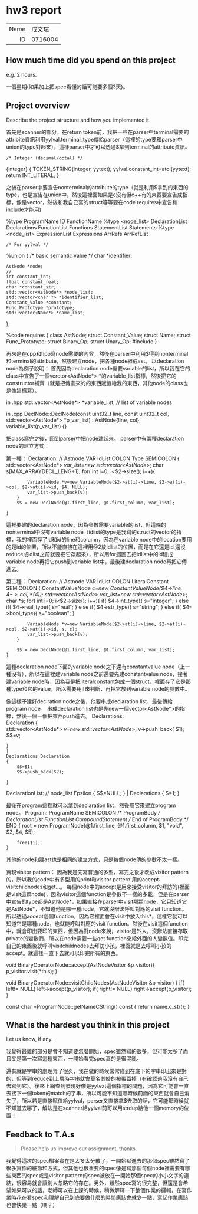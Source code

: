 # hw3 report

|||
|-:|:-|
|Name|成文瑄|
|ID|0716004|

## How much time did you spend on this project

e.g. 2 hours.

一個星期(如果加上把spec看懂的話可能要多個3天)。

## Project overview

Describe the project structure and how you implemented it.

首先是scanner的部分，在return token前，我把一些在parser中terminal需要的attribite資訊利用yylval.terminal_type傳給parser（這裡的type要和parser中union的type對起來），這樣parser中才可以透過$拿到terminal的attribute資訊。

    /* Integer (decimal/octal) */
{integer} {
    TOKEN_STRING(integer, yytext);
    yylval.constant_int=atoi(yytext);
    return INT_LITERAL;
}

之後在parser中要宣告nonterminal的attribute的type（就是利用$拿到的東西的type，也是宣告在union中，然後這裡面如果是c沒有但c++有的東西要宣告成指標，像是vector，然後和我自己寫的struct等等要在code requires中宣告和include才能用)

%type <identifier> ProgramName ID FunctionName
%type <node_list> DeclarationList Declarations FunctionList Functions StatementList Statements
%type <node_list> ExpressionList Expressions ArrRefs ArrRefList

    /* For yylval */
%union {
    /* basic semantic value */
    char *identifier;

    AstNode *node;
    //
    int constant_int;
    float constant_real;
    char *constant_str;
    std::vector<AstNode*> *node_list;
    std::vector<char *> *identifier_list;
    Constant_Value *constant;
    Func_Prototype *prototype;
    std::vector<Name*> *name_list;
};

%code requires {
    class AstNode;
    struct Constant_Value;
    struct Name;
    struct Func_Prototype;
    struct Binary_Op;
    struct Unary_Op;
    #include <vector>
}

再來是在cpp和hpp寫node需要的內容，然後在parser中利用$得到nonterminal和terminal的attribute，然後建立node，把各種node組成ast。
以declaration node為例子說明：
首先因為declaration node需要variable的list，所以我在它的class中宣告了一個verctor<AstNode*> *的variable_list指標，然後把它的constructor補齊（就是把傳進來的的東西賦值給我的東西，其他node的class也是像這樣寫）。

in .hpp
  std::vector<AstNode*> *variable_list;  // list of variable nodes
  
in .cpp
 DeclNode::DeclNode(const uint32_t line, const uint32_t col,
                    std::vector<AstNode*> *p_var_list)
    : AstNode{line, col}, variable_list(p_var_list) {}

把class寫完之後，回到parser中把node建起來。
parser中有兩種declaration node的建立方式：

第一種：
Declaration:    // Astnode
    VAR IdList COLON Type SEMICOLON 
    {
        std::vector<AstNode*> *var_list=new std::vector<AstNode*>;
        char s[MAX_ARRAYDECL_LENG+1];
        for( int i=0; i<$2->size(); i++){

            VariableNode *v=new VariableNode($2->at(i)->line, $2->at(i)->col, $2->at(i)->id, $4, NULL);
            var_list->push_back(v);
        }
        $$ = new DeclNode(@1.first_line, @1.first_column, var_list);
        
    }
    
這裡要建的declaration node，因為參數需要variable的list，但這條的nonterminal中沒有variable node（idlist的type是我寫的struct的vector的指標，我的裡面存了id和id的line和column，因為在variable node中的location要用的是id的位置，所以不能直接在這裡用@2放idlist的位置，而是在它還是id 還沒reduce成idlist之前就要把它存起來），所以用for迴圈去把idlist中的id建成variable node再把它push到variable list中，最後建declaration node再把它傳進去。

第二種：
Declaration:    // Astnode
    VAR IdList COLON LiteralConstant SEMICOLON
    {
        ConstantValueNode *c=new ConstantValueNode($4->line, $4->col, *($4));
        std::vector<AstNode*> *var_list=new std::vector<AstNode*>;
        char *s;
        for( int i=0; i<$2->size(); i++){
            if( $4->int_type){
                s="integer"; 
            }
            else if( $4->real_type){
                s="real"; 
            }
            else if( $4->str_type){
                s="string"; 
            }
            else if( $4->bool_type){
                s="boolean";
            }

            VariableNode *v=new VariableNode($2->at(i)->line, $2->at(i)->col, $2->at(i)->id, s, c);
            var_list->push_back(v);
        }
          
        $$ = new DeclNode(@1.first_line, @1.first_column, var_list);
    }

這種declaration node下面的variable node之下還有constantvalue node（上一種沒有），所以在這裡建variable node之前還要先建constantvalue node，接著建variable node時，因為我是把literalconstant包成一個struct，裡面存了它是那種type和它的value，所以需要用if來判斷，再把它放到variable node的參數中。

像這樣子建好declration node之後，他要串成declaration list，最後傳給program node。
串成declaration list也是先new一個vector<AstNode*>的指標，然後一個一個把東西push進去。
Declarations:   
    Declaration 
    {   
        std::vector<AstNode*> *v=new std::vector<AstNode*>;
        v->push_back( $1);
        $$=v;

    }
    |
    Declarations Declaration
    {
        $$=$1;
        $$->push_back($2);

    }
    
   DeclarationList:    // node_list
    Epsilon 
    { 
        $$=NULL;
    }
    |
    Declarations 
    {
        $$=$1;
    }
    
最後在program這裡就可以拿到declaration list，然後用它來建立program node。
Program:
    ProgramName SEMICOLON
    /* ProgramBody */
    DeclarationList FunctionList CompoundStatement
    /* End of ProgramBody */
    END 
    {
        root = new ProgramNode(@1.first_line, @1.first_column,
                               $1, "void", $3, $4, $5);

        free($1);
    }

其他的node和建ast也是相同的建立方式，只是每個node傳的參數不太一樣。

實現visitor pattern：
因為我是先寫普通的多型，寫完之後才改成visitor pattern的，所以我的code中有多型用的print和visitor pattern 用的accept、visitchildnodes和get...。
每個node中的accept是用來接受visitor的拜訪的(裡面是visit這顆node)，因為visitor這個function是參數不一樣的多載，但是在parser中宣告的type都是AstNode*，如果直接在parser中visit那顆node，它只知道它是AstNode*，不知道他是哪一種node，它就沒辦法呼叫對應的visit function。所以透過accept這個function，因為它裡面會在visit中放入this*，這樣它就可以知道它是哪種node，也就能呼叫對應的visit function。然後在visit這個function 中，就會印出要印的東西，但因為對node來說，visitor是外人，沒辦法直接存取private的變數們，所以在node需要一些get function來給外面的人變數值。印完自己的東西後就呼叫visitchildnodes去拜訪小孩，裡面就是去呼叫小孩的accept。就這樣一直下去就可以印完所有的東西。

void BinaryOperatorNode::accept(AstNodeVisitor &p_visitor){
    p_visitor.visit(*this);
}

void BinaryOperatorNode::visitChildNodes(AstNodeVisitor &p_visitor) {
    if( left!= NULL)
        left->accept(p_visitor);
    if( right!= NULL)
        right->accept(p_visitor);
}

const char *ProgramNode::getNameCString() const { return name.c_str(); }

## What is the hardest you think in this project

Let us know, if any.

我覺得最難的部分是會不知道要怎麼開始，spec雖然寫的很多，但可能太多了而且又是第一次寫這種東西，一開始看完spec真的是很混亂。

還有就是字串的處理弄了很久，我在做的時候常常碰到在底下的字串印出來是對的，但等到reduce到上層時字串就會莫名其妙的被覆蓋掉（有確認過我沒有自己去寫到它）。後來上網查到發現好像是yytext這個指標的問題，因為它可能會一直去接下一個token的match的字串，所以可能不知道哪時候前面的東西就會自己消失了，所以若是直接賦值給yylval，parser又直接拿$去取的話，它可能那時候就不知道去哪了，解法是在scanner給yylval前可以用strdup給他一個memory的位置！

## Feedback to T.A.s

> Please help us improve our assignment, thanks.

我覺得這次的spec檔案實在是太多太分散了，一開始點進去的那個spec雖然寫了很多實作的細節和方式，但其他也很重要的spec像是寫那個每個node裡需要有哪些東西的spec或是visitor pattern的spec被放在一開始那個spec的小小文字的連結，很容易就會讓別人忽略它的存在。另外，雖然spec寫的很完整，但還是會希望如果可以的話，老師可以在上課的時候，稍微解釋一下整個作業的邏輯，在寫作業時花在看spec和理解自己到底要做什麼的時間應該會就少一點，寫起作業應該也會快樂一點（嗎？）

